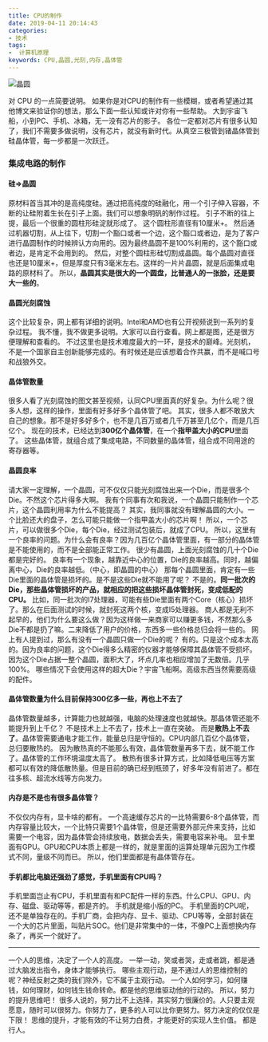 ```yaml
---
title: CPU的制作
date: 2019-04-11 20:14:43
categories:
- 技术
tags:
-  计算机原理
keywords: CPU,晶圆,光刻,内存,晶体管
---
```


![晶圆](https://s2.ax1x.com/2020/03/11/8EM7on.jpg)

对 CPU 的一点简要说明。
如果你是对CPU的制作有一些模糊，或者希望通过其他博文来验证你的想法，那么下面一些认知或许对你有一些帮助。
大到宇宙飞船，小到PC、手机、冰箱，无一没有芯片的影子。
各位一定都对芯片有很多认知了，我们不需要多做说明，没有芯片，就没有新时代。从真空三极管到锗晶体管到硅晶体管，每一步都是一次跃迁。

### 集成电路的制作

#### 硅=>晶圆
原材料首当其冲的是高纯度硅。通过把高纯度的硅融化，用一个引子伸入容器，不断的让硅附着生长在引子上面。我们可以想象明矾的制作过程。
引子不断的往上提，最后一个很重的圆柱形硅淀就形成了。
这个圆柱形直径有10厘米+。
然后通过机器切割，从上往下，切割一个豁口或者一个边，这个豁口或者边，是为了客户进行晶圆制作的时候辨认方向用的。因为最终晶圆不是100%利用的，这个豁口或者边，是肯定不会用到的。
然后，对整个圆柱形硅切割成晶圆。每个晶圆对直径也还是10厘米+，但是厚度只有3毫米左右。这样的一片片晶圆，就是后面集成电路的原材料了。
所以，**晶圆其实是很大的一个圆盘，比普通人的一张脸，还是要大一些的**。

<!-- more -->

#### 晶圆光刻腐蚀
这个比较复杂，网上都有详细的说明。Intel和AMD也有公开视频说到一系列的复杂过程。
我不懂，我不做更多说明。大家可以自行查看。网上都是图，还是很方便理解和查看的。
不过这里也是技术难度最大的一环，是技术的巅峰。光刻机，不是一个国家自主创新能够完成的。有时候还是应该想着合作共赢，而不是喊口号和战狼外交。

#### 晶体管数量
很多人看了光刻腐蚀的图文甚至视频，认同CPU里面真的好复杂。为什么呢？很多人想，这样的操作，里面有好多好多个晶体管了吧。
其实，很多人都不敢放大自己的想象。那不是好多好多个，也不是几百万或者几千万甚至几亿个，而是几百亿个。
现在的技术，已经达到**300亿个晶体管**，在一个**指甲盖大小的CPU**里面了。
这些晶体管，就组合成了集成电路，不同数量的晶体管，组合成不同用途的寄存器等。

#### 晶圆良率
请大家一定理解，一个晶圆，可不仅仅只能光刻腐蚀出来一个Die，而是很多个Die。不然这个芯片得多大啊。
我有个同事有次和我说，一个晶圆只能制作一个芯片，这个晶圆利用率为什么不能提高？
其实，我同事就没有理解晶圆的大小。一个比脸还大的盘子，怎么可能只能做一个指甲盖大小的芯片啊！
所以，一个芯片，可以做很多个Die，每个Die，经过测试包装后，就成了CPU。
所以，这里有一个良率的问题。为什么会有良率？因为几百亿个晶体管里面，有一部分的晶体管是不能使用的，而不是全部能正常工作。
很少有晶圆，上面光刻腐蚀的几十个Die都是完好的。
良率有一个现象，越靠近中心的位置，Die的良率越高。同时，越偏离中心，Die的良率越低。（中心，即晶圆的中心）
那每个晶圆里面，肯定有一些Die里面的晶体管是损坏的。是不是这些Die就不能用了呢？
不是的。**同一批次的Die，那些晶体管损坏的产品，就相应的把这些损坏晶体管封死，变成低配的CPU。**
比如，同一批次的I7处理器，可能有些Die里面有两个Core（核心）损坏了。那么在后面测试的时候，就封死这两个核，变成I5处理器。
商人都是无利不起早的，他们为什么要这么做？因为这样做一来商家可以赚更多钱，不然那么多Die不都是扔了嘛。二来降低了用户的价格，东西多一些价格总归会将一些的。
网上有人提到过，那么有没有一个晶圆只做一个Die的呢？
有的。只是这个成本太高的。因为良率的问题，这个Die得多么精密的仪器才能够保障其晶体管不受损坏。因为这个Die占据一整个晶圆，面积大了，坏点几率也相应增加了无数倍。几乎100%。
哪些情况下会使用这样的超大Die？宇宙飞船啊。高级东西当然需要高级的配件。

#### 晶体管数量为什么目前保持300亿多一些，再也上不去了
晶体管数量越多，计算能力也就越强，电脑的处理速度也就越快。那晶体管还能不能提升到上千亿？
不是技术上上不去了，技术上一直在突破。
而是**散热上不去了**。晶体管需要通电才能工作，能量总归是守恒的。CPU内部几百亿个晶体管，总归要散热的。
因为散热真的不能那么有效，晶体管数量再多下去，就不能工作了。晶体管的工作环境温度太高了。
散热有很多计算方式，比如降低电压等方案都可以有效的降低散热量。但是目前的确已经到瓶颈了，好多年没有前进了。都在往多核、超流水线等方向发力。

#### 内存是不是也有很多晶体管？
不仅仅内存有，显卡啥的都有。
一个高速缓存芯片的一比特需要6-8个晶体管，而内存容量比较大，一个比特只需要1个晶体管，但是还需要外部元件来支持，比如需要一个电容，因为晶体管会持续放电，数据会丢失，需要电容来补电。
显卡里面有GPU。GPU和CPU本质上都是一样的，就是里面的运算处理单元因为工作模式不同，量级不同而已。
所以，他们里面都是有晶体管存在。

#### 手机都比电脑还强劲了感觉，手机里面有CPU吗？
手机里面岂止有CPU，手机里面有和PC配件一样的东西。什么CPU、GPU、内存、磁盘、驱动等等，都是齐的。
手机就是缩小版的PC。
手机里面的CPU呢，还不是单独存在的。手机厂商，会把内存、显卡、驱动、CPU等等，全部封装在一个大的芯片里面，叫贴片SOC。他们是非常集中的一体，不像PC上面想换内存条了，再买一个就好了。
___

一个人的思维，决定了一个人的高度。
一举一动，笑或者哭，走或者跳，都是通过大脑发出指令，身体才能够执行。
哪些主观行动，是不通过人的思维控制的呢？神经反射之类的我们除外，它不属于主观行动。
一个人如何学习，如何赚钱，如何理财，如何钱生钱命转命。都是他的思维驱动他的行动的。
所以，努力的提升思维吧！
很多人说的，努力比不上选择，其实努力很廉价的。人只要主观愿意，随时可以很努力。你努力了，更多的人可以比你更努力。努力决定的仅仅是下限！
思维的提升，才能有效的不让努力白费，才能更好的实现人生价值。
都是行人。
